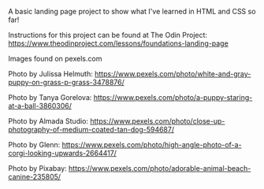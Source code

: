 A basic landing page project to show what I've learned in HTML and CSS so far!

Instructions for this project can be found at The Odin Project: https://www.theodinproject.com/lessons/foundations-landing-page


Images found on pexels.com

Photo by Julissa Helmuth: https://www.pexels.com/photo/white-and-gray-puppy-on-grass-p-grass-3478876/

Photo by Tanya Gorelova: https://www.pexels.com/photo/a-puppy-staring-at-a-ball-3860306/

Photo by Almada Studio: https://www.pexels.com/photo/close-up-photography-of-medium-coated-tan-dog-594687/

Photo by Glenn: https://www.pexels.com/photo/high-angle-photo-of-a-corgi-looking-upwards-2664417/

Photo by Pixabay: https://www.pexels.com/photo/adorable-animal-beach-canine-235805/